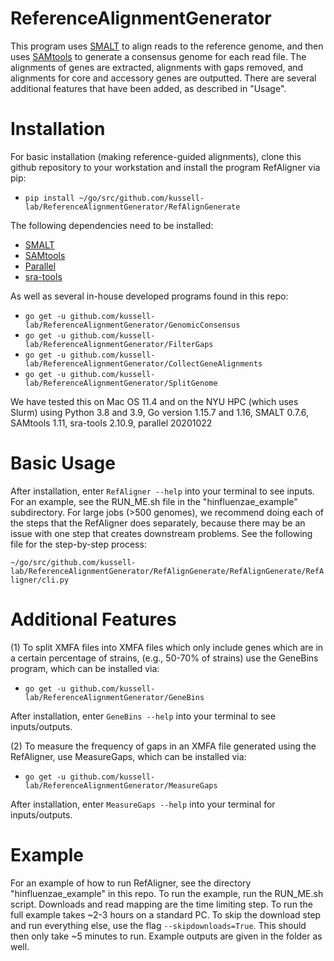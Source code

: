 # ReferenceAlignmentGenerator
This program uses [SMALT](http://www.sanger.ac.uk/science/tools/smalt-0) to align reads to the reference genome, and then 
uses [SAMtools](https://github.com/samtools/samtools) to generate a consensus genome for each read file. 
The alignments of genes are extracted, alignments with gaps removed, and alignments for core and accessory genes are outputted.
There are several additional features that have been added, as described in "Usage".

# Installation

For basic installation (making reference-guided alignments), clone this github repository to your workstation and
install the program RefAligner via pip:
* `pip install ~/go/src/github.com/kussell-lab/ReferenceAlignmentGenerator/RefAlignGenerate`

The following dependencies need to be installed:
* [SMALT](http://www.sanger.ac.uk/science/tools/smalt-0)
* [SAMtools](https://github.com/samtools/samtools)
*  [Parallel](https://www.gnu.org/software/parallel/)
* [sra-tools](https://github.com/ncbi/sra-tools/wiki/01.-Downloading-SRA-Toolkit)

As well as several in-house developed programs found in this repo:
* `go get -u github.com/kussell-lab/ReferenceAlignmentGenerator/GenomicConsensus`
* `go get -u github.com/kussell-lab/ReferenceAlignmentGenerator/FilterGaps`
* `go get -u github.com/kussell-lab/ReferenceAlignmentGenerator/CollectGeneAlignments`
* `go get -u github.com/kussell-lab/ReferenceAlignmentGenerator/SplitGenome`

We have tested this on Mac OS 11.4 and on the NYU HPC (which uses Slurm) using Python 3.8 and 3.9, 
Go version 1.15.7 and 1.16, SMALT 0.7.6, SAMtools 1.11, sra-tools 2.10.9, parallel 20201022

# Basic Usage

After installation, enter `RefAligner --help` into your terminal to see inputs. For an example, see the RUN_ME.sh
file in the "hinfluenzae_example" subdirectory. For large jobs (>500 genomes), 
we recommend doing each of the steps that the RefAligner does separately, because there may be an issue with
one step that creates downstream problems. See the following file for the step-by-step process:

`~/go/src/github.com/kussell-lab/ReferenceAlignmentGenerator/RefAlignGenerate/RefAlignGenerate/RefAligner/cli.py`

# Additional Features

(1) To split XMFA files into XMFA files which only include genes which are in a certain percentage of strains,
(e.g., 50-70% of strains) use the GeneBins program, which can be installed via:
* `go get -u github.com/kussell-lab/ReferenceAlignmentGenerator/GeneBins`

After installation, enter `GeneBins --help` into your terminal to see inputs/outputs.

(2) To measure the frequency of gaps in an XMFA file generated using the RefAligner, use MeasureGaps, which can be installed
via:
* `go get -u github.com/kussell-lab/ReferenceAlignmentGenerator/MeasureGaps`

After installation, enter `MeasureGaps --help` into your terminal for inputs/outputs.

# Example

For an example of how to run RefAligner, see the directory "hinfluenzae_example" in this repo.
To run the example, run the RUN_ME.sh script. Downloads and read mapping are the time limiting step. To run the full 
example takes ~2-3 hours on a standard PC. To skip the download step and run everything else, use the flag 
`--skipdownloads=True`. This should then only take ~5 minutes to run.
Example outputs are given in the folder as well.
